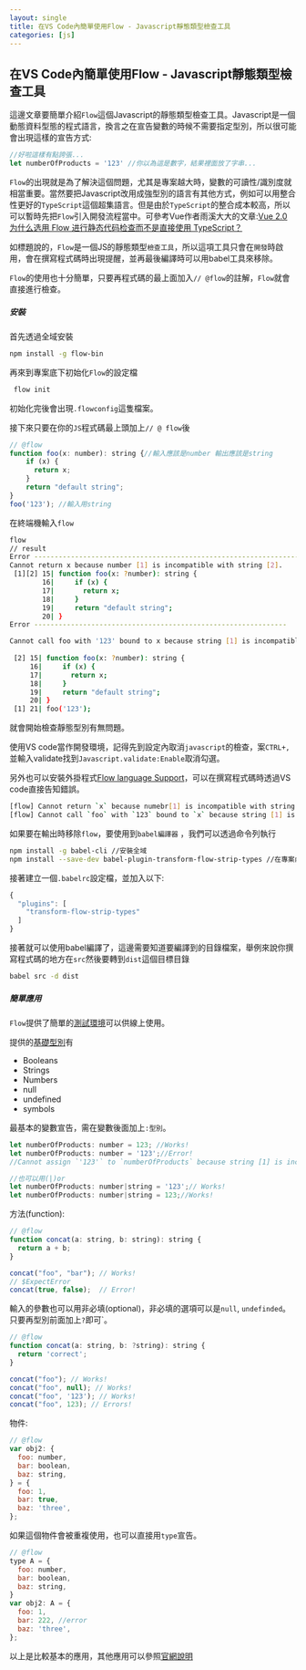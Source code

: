 ```yaml
---
layout: single
title: 在VS Code內簡單使用Flow - Javascript靜態類型檢查工具
categories: [js]
---
```


## 在VS Code內簡單使用Flow - Javascript靜態類型檢查工具

這邊文章要簡單介紹`Flow`這個Javascript的靜態類型檢查工具。Javascript是一個動態資料型態的程式語言，換言之在宣告變數的時候不需要指定型別，所以很可能會出現這樣的宣告方式:

```js
//好啦這樣有點誇張...
let numberOfProducts = '123' //你以為這是數字，結果裡面放了字串...
```

`Flow`的出現就是為了解決這個問題，尤其是專案越大時，變數的可讀性/識別度就相當重要。當然要把Javascript改用成強型別的語言有其他方式，例如可以用整合性更好的`TypeScript`這個超集語言。但是由於`TypeScript`的整合成本較高，所以可以暫時先把`Flow`引入開發流程當中。可參考Vue作者雨溪大大的文章:[Vue 2.0 为什么选用 Flow 进行静态代码检查而不是直接使用 TypeScript？](https://www.zhihu.com/question/46397274)

如標題說的，`Flow`是一個JS的靜態類型`檢查工具`，所以這項工具只會在`開發`時啟用，會在撰寫程式碼時出現提醒，並再最後編譯時可以用babel工具來移除。

`Flow`的使用也十分簡單，只要再程式碼的最上面加入`// @flow`的註解，`Flow`就會直接進行檢查。

##### 安裝

首先透過全域安裝

```bash
npm install -g flow-bin
```

再來到專案底下初始化`Flow`的設定檔

```bash
 flow init
```

初始化完後會出現`.flowconfig`這隻檔案。

接下來只要在你的`JS`程式碼最上頭加上`// @ flow`後

```js
// @flow
function foo(x: number): string {//輸入應該是number 輸出應該是string
    if (x) {
      return x;
    }
    return "default string";
}
foo('123'); //輸入用string
```

在終端機輸入`flow`

```bash
flow
// result
Error -----------------------------------------------------------------------------------------------                               
Cannot return x because number [1] is incompatible with string [2]. 
 [1][2] 15| function foo(x: ?number): string { 
        16|     if (x) {        
        17|       return x;     
        18|     }               
        19|     return "default string"; 
        20| }                              
Error --------------------------------------------------------------

Cannot call foo with '123' bound to x because string [1] is incompatible with number [2].            
   
 [2] 15| function foo(x: ?number): string {           
     16|     if (x) {
     17|       return x;         
     18|     }                  
     19|     return "default string";        
     20| }                          
 [1] 21| foo('123');        
```

就會開始檢查靜態型別有無問題。

使用VS code當作開發環境，記得先到設定內取消`javascript`的檢查，案`CTRL+,`並輸入validate找到`Javascript.validate:Enable`取消勾選。

另外也可以安裝外掛程式[Flow language Support](https://marketplace.visualstudio.com/items?itemName=flowtype.flow-for-vscode)，可以在撰寫程式碼時透過VS code直接告知錯誤。

```bash
[flow] Cannot return `x` because numebr[1] is incompatible with string [2]
[flow] Cannot call `foo` with `123` bound to `x` because string [1] is incompatible with number [2] 
```

如果要在輸出時移除`flow`，要使用到`babel編譯器` ，我們可以透過命令列執行

```bash
npm install -g babel-cli //安裝全域
npm install --save-dev babel-plugin-transform-flow-strip-types //在專案內安裝移除套件

```

接著建立一個`.babelrc`設定檔，並加入以下:

```js
{
  "plugins": [
    "transform-flow-strip-types"
  ]
}
```

接著就可以使用babel編譯了，這邊需要知道要編譯到的目錄檔案，舉例來說你撰寫程式碼的地方在`src`然後要轉到`dist`這個目標目錄

```bash
babel src -d dist
```

##### 簡單應用

`Flow`提供了簡單的[測試環境](https://flow.org/try/)可以供線上使用。

提供的[基礎型別](https://flow.org/en/docs/types/primitives/)有

- Booleans
- Strings
- Numbers
- null
- undefined
- symbols

最基本的變數宣告，需在變數後面加上`:型別`。

```js
let numberOfProducts: number = 123; //Works!
let numberOfProducts: number = '123';//Error!
//Cannot assign `'123'` to `numberOfProducts` because string [1] is incompatible with number [2].References:...

//也可以用(|)or
let numberOfProducts: number|string = '123';// Works!
let numberOfProducts: number|string = 123;//Works!
```

方法(function):

```js
// @flow
function concat(a: string, b: string): string {
  return a + b;
}

concat("foo", "bar"); // Works!
// $ExpectError
concat(true, false);  // Error!
```

輸入的參數也可以用非必填(optional)，非必填的選項可以是`null`, `undefinded`。只要再型別前面加上`?`即可`。

```js
// @flow
function concat(a: string, b: ?string): string {
  return 'correct';
}

concat("foo"); // Works!
concat("foo", null); // Works!
concat("foo", '123'); // Works!
concat("foo", 123); // Errors!
```

物件:

```js
// @flow
var obj2: {
  foo: number,
  bar: boolean,
  baz: string,
} = {
  foo: 1,
  bar: true,
  baz: 'three',
};
```

如果這個物件會被重複使用，也可以直接用`type`宣告。

```js
// @flow
type A = {
  foo: number,
  bar: boolean,
  baz: string,
}
var obj2: A = {
  foo: 1,
  bar: 222, //error
  baz: 'three',
};
```

以上是比較基本的應用，其他應用可以參照[官網說明](https://flow.org/en/docs/types/)

